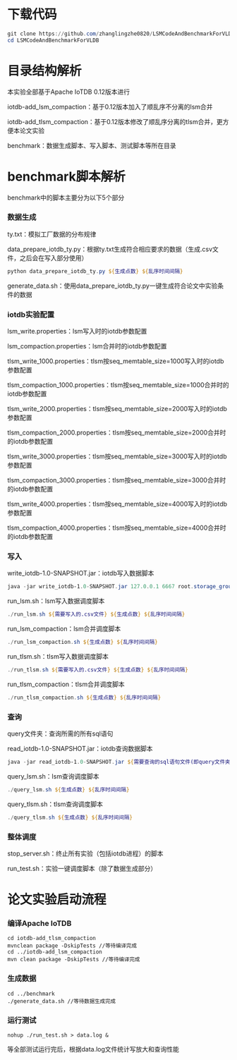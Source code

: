 # 下载代码

```powershell
git clone https://github.com/zhanglingzhe0820/LSMCodeAndBenchmarkForVLDB.git
cd LSMCodeAndBenchmarkForVLDB
```
# 目录结构解析

本实验全部基于Apache IoTDB 0.12版本进行

iotdb-add_lsm_compaction：基于0.12版本加入了顺乱序不分离的lsm合并

iotdb-add_tlsm_compaction：基于0.12版本修改了顺乱序分离的tlsm合并，更方便本论文实验

benchmark：数据生成脚本、写入脚本、测试脚本等所在目录

# benchmark脚本解析

benchmark中的脚本主要分为以下5个部分

### 数据生成

ty.txt：模拟工厂数据的分布规律

data_prepare_iotdb_ty.py：根据ty.txt生成符合相应要求的数据（生成.csv文件，之后会在写入部分使用）

```powershell
python data_prepare_iotdb_ty.py ${生成点数} ${乱序时间间隔}
```
generate_data.sh：使用data_prepare_iotdb_ty.py一键生成符合论文中实验条件的数据
### iotdb实验配置

lsm_write.properties：lsm写入时的iotdb参数配置

lsm_compaction.properties：lsm合并时的iotdb参数配置

tlsm_write_1000.properties：tlsm按seq_memtable_size=1000写入时的iotdb参数配置

tlsm_compaction_1000.properties：tlsm按seq_memtable_size=1000合并时的iotdb参数配置

tlsm_write_2000.properties：tlsm按seq_memtable_size=2000写入时的iotdb参数配置

tlsm_compaction_2000.properties：tlsm按seq_memtable_size=2000合并时的iotdb参数配置

tlsm_write_3000.properties：tlsm按seq_memtable_size=3000写入时的iotdb参数配置

tlsm_compaction_3000.properties：tlsm按seq_memtable_size=3000合并时的iotdb参数配置

tlsm_write_4000.properties：tlsm按seq_memtable_size=4000写入时的iotdb参数配置

tlsm_compaction_4000.properties：tlsm按seq_memtable_size=4000合并时的iotdb参数配置

### 写入

write_iotdb-1.0-SNAPSHOT.jar：iotdb写入数据脚本

```powershell
java -jar write_iotdb-1.0-SNAPSHOT.jar 127.0.0.1 6667 root.storage_group ${需要写入的.csv文件}
```
run_lsm.sh：lsm写入数据调度脚本
```powershell
./run_lsm.sh ${需要写入的.csv文件} ${生成点数} ${乱序时间间隔}
```
run_lsm_compaction：lsm合并调度脚本
```powershell
./run_lsm_compaction.sh ${生成点数} ${乱序时间间隔}
```
run_tlsm.sh：tlsm写入数据调度脚本
```powershell
./run_tlsm.sh ${需要写入的.csv文件} ${生成点数} ${乱序时间间隔}
```
run_tlsm_compaction：tlsm合并调度脚本
```powershell
./run_tlsm_compaction.sh ${生成点数} ${乱序时间间隔}
```
### 查询

query文件夹：查询所需的所有sql语句

read_iotdb-1.0-SNAPSHOT.jar：iotdb查询数据脚本

```powershell
java -jar read_iotdb-1.0-SNAPSHOT.jar ${需要查询的sql语句文件(即query文件夹中的任意一个文件)}
```
query_lsm.sh：lsm查询调度脚本
```powershell
./query_lsm.sh ${生成点数} ${乱序时间间隔}
```
query_tlsm.sh：tlsm查询调度脚本
```powershell
./query_tlsm.sh ${生成点数} ${乱序时间间隔}
```
### 整体调度

stop_server.sh：终止所有实验（包括iotdb进程）的脚本

run_test.sh：实验一键调度脚本（除了数据生成部分）

# 论文实验启动流程

### 编译Apache IoTDB

```plain
cd iotdb-add_tlsm_compaction
mvnclean package -DskipTests //等待编译完成
cd ../iotdb-add_lsm_compaction
mvn clean package -DskipTests //等待编译完成
```
### 生成数据

```plain
cd ../benchmark
./generate_data.sh //等待数据生成完成
```
### 运行测试

```plain
nohup ./run_test.sh > data.log &
```
等全部测试运行完后，根据data.log文件统计写放大和查询性能
